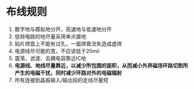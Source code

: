 # 布线规则
1. 数字地与模拟地分开，高速地与低速地分开
2. 低频电路的地尽量采用单点接地
3. 贴片焊盘上不能有过孔，一面焊膏流失造成虚焊
4. 电源线尽可能的宽，不应该低于20mil
5. 震荡、滤波、去耦电容靠近IC地
6. **电源线、地线尽量靠近，以减少所包围的面积，从而减小外界磁场环路切割所产生的电磁干扰，同时减少环路对外的电磁辐射**
7. 所有连接到晶振输入/输出段的走线尽量短
